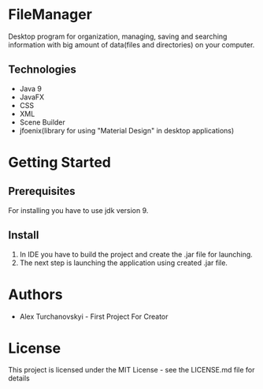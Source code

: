 # FileManager

Desktop program for organization, managing, saving and searching information with big amount of data(files and directories) on your computer. 

## Technologies

 - Java 9
 - JavaFX
 - CSS
 - XML
 - Scene Builder
 - jfoenix(library for using "Material Design" in desktop applications) 
 
# Getting Started 
## Prerequisites

For installing you have to use jdk version 9.

## Install 

1) In IDE you have to build the project and create the .jar file for launching. 
2) The next step is launching the application using created .jar file.

# Authors

 - Alex Turchanovskyi - First Project For Creator 
 
 # License
 
 This project is licensed under the MIT License - see the LICENSE.md file for details
